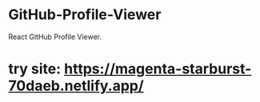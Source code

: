 # GitHub-Profile-Viewer
React GitHub Profile Viewer.
# try site: https://magenta-starburst-70daeb.netlify.app/
